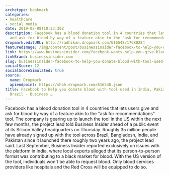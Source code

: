 ```yaml
---
archetype: bookmark
categories:
- healthcare
- social media
date: 2019-02-08T10:23:30Z
description: Facebook has a blood donation tool in 4 countries that lets users give
  and ask for blood by way of a feature akin to the "ask for recommendations" tool.
dropmark.editURL: http://radhikan.dropmark.com/616548/17680284
featuredImage: /img/content/post/businessinsider-facebook-to-help-you-donate-blood-with-tool-used-in-india-pakistan-bangladesh-brazil-business.jpg
link: https://www.businessinsider.com/facebook-wants-help-you-give-blood-us-india-brazil-2019-2?r=US&IR=T
linkBrand: businessinsider.com
slug: businessinsider-facebook-to-help-you-donate-blood-with-tool-used-in-india-pakistan-bangladesh-brazil-business
socialScore: 12
socialScoreSimulated: true
source:
  name: Dropmark
  apiendpoint: https://shah.dropmark.com/616548.json
title: Facebook to help you donate blood with tool used in India, Pakistan, Bangladesh,
  Brazil - Business …
---
```

Facebook has a blood donation tool in 4 countries that lets users give and ask for blood by way of a feature akin to the "ask for recommendations" tool.
The company is gearing up to launch the tool in the US within the next few months, the project lead told Business Insider ahead of a public event at its Silicon Valley headquarters on Thursday.
Roughly 35 million people have already signed up with the tool across Brazil, Bangladesh, India, and Pakistan since it launched there roughly two years ago, the project lead said.
Last September, Business Insider reported exclusively on issues with the platform in India, where local experts alleged that its person-to-person format was contributing to a black market for blood.
With the US version of the tool, individuals won't be able to request blood. Only blood services providers like hospitals and the Red Cross will be equipped to do so.
